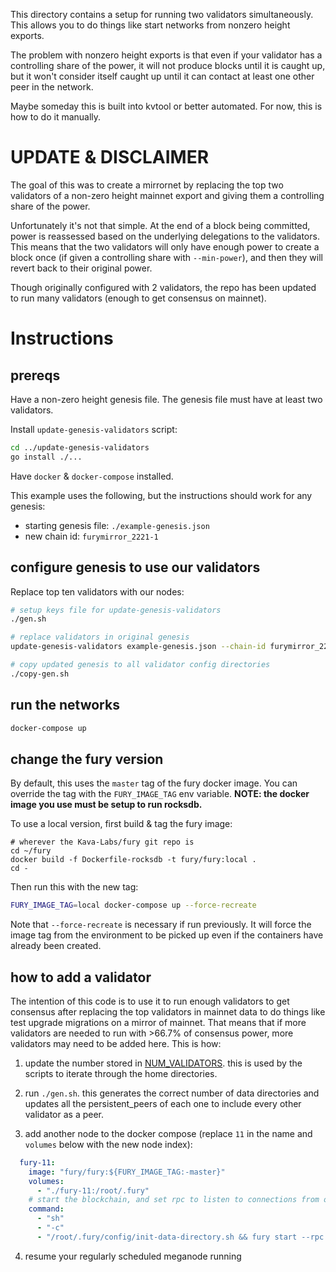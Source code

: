 This directory contains a setup for running two validators simultaneously.
This allows you to do things like start networks from nonzero height exports.

The problem with nonzero height exports is that even if your validator has a controlling share of the power, it will not produce blocks until it is caught up, but it won't consider itself caught up until it can contact at least one other peer in the network.

Maybe someday this is built into kvtool or better automated. For now, this is how to do it manually.

# UPDATE & DISCLAIMER

The goal of this was to create a mirrornet by replacing the top two validators of a non-zero height
mainnet export and giving them a controlling share of the power.

Unfortunately it's not that simple. At the end of a block being committed, power is reassessed based
on the underlying delegations to the validators. This means that the two validators will only have
enough power to create a block once (if given a controlling share with `--min-power`), and then they
will revert back to their original power.

Though originally configured with 2 validators, the repo has been updated to run many validators (enough to get consensus on mainnet).

# Instructions

## prereqs
Have a non-zero height genesis file. The genesis file must have at least two validators.

Install `update-genesis-validators` script:
```sh
cd ../update-genesis-validators
go install ./...
```

Have `docker` & `docker-compose` installed.

This example uses the following, but the instructions should work for any genesis:
* starting genesis file: `./example-genesis.json`
* new chain id: `furymirror_2221-1`

## configure genesis to use our validators
Replace top ten validators with our nodes:
```sh
# setup keys file for update-genesis-validators
./gen.sh

# replace validators in original genesis
update-genesis-validators example-genesis.json --chain-id furymirror_2221-10

# copy updated genesis to all validator config directories
./copy-gen.sh
```

## run the networks
```sh
docker-compose up
```

## change the fury version
By default, this uses the `master` tag of the fury docker image.
You can override the tag with the `FURY_IMAGE_TAG` env variable.
**NOTE: the docker image you use must be setup to run rocksdb.**

To use a local version, first build & tag the fury image:
```
# wherever the Kava-Labs/fury git repo is
cd ~/fury
docker build -f Dockerfile-rocksdb -t fury/fury:local .
cd -
```

Then run this with the new tag:
```sh
FURY_IMAGE_TAG=local docker-compose up --force-recreate
```

Note that `--force-recreate` is necessary if run previously. It will force the image tag from the environment to be picked up even if the containers have already been created.

## how to add a validator
The intention of this code is to use it to run enough validators to get consensus after replacing
the top validators in mainnet data to do things like test upgrade migrations on a mirror of mainnet.
That means that if more validators are needed to run with >66.7% of consensus power, more validators
may need to be added here. This is how:

1. update the number stored in [NUM_VALIDATORS](./NUM_VALIDATORS). this is used by the scripts to iterate through the home directories.

2. run `./gen.sh`. this generates the correct number of data directories and updates all the persistent_peers of each one to include every other validator as a peer.

3. add another node to the docker compose (replace `11` in the name and `volumes` below with the new node index):
```yaml
  fury-11:
    image: "fury/fury:${FURY_IMAGE_TAG:-master}"
    volumes:
      - "./fury-11:/root/.fury"
    # start the blockchain, and set rpc to listen to connections from outside the container
    command:
      - "sh"
      - "-c"
      - "/root/.fury/config/init-data-directory.sh && fury start --rpc.laddr=tcp://0.0.0.0:26657"
```

4. resume your regularly scheduled meganode running
